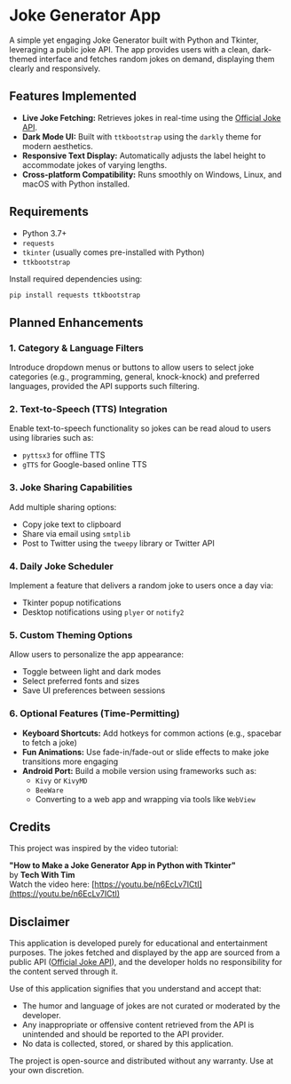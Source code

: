 # Joke Generator App

A simple yet engaging Joke Generator built with Python and Tkinter, leveraging a public joke API. The app provides users with a clean, dark-themed interface and fetches random jokes on demand, displaying them clearly and responsively.

## Features Implemented

- **Live Joke Fetching:** Retrieves jokes in real-time using the [Official Joke API](https://github.com/15Dkatz/official_joke_api).
- **Dark Mode UI:** Built with `ttkbootstrap` using the `darkly` theme for modern aesthetics.
- **Responsive Text Display:** Automatically adjusts the label height to accommodate jokes of varying lengths.
- **Cross-platform Compatibility:** Runs smoothly on Windows, Linux, and macOS with Python installed.

## Requirements

- Python 3.7+
- `requests`
- `tkinter` (usually comes pre-installed with Python)
- `ttkbootstrap`

Install required dependencies using:

```bash
pip install requests ttkbootstrap

```

## Planned Enhancements

### 1. Category & Language Filters
Introduce dropdown menus or buttons to allow users to select joke categories (e.g., programming, general, knock-knock) and preferred languages, provided the API supports such filtering.

### 2. Text-to-Speech (TTS) Integration
Enable text-to-speech functionality so jokes can be read aloud to users using libraries such as:
- `pyttsx3` for offline TTS
- `gTTS` for Google-based online TTS

### 3. Joke Sharing Capabilities
Add multiple sharing options:
- Copy joke text to clipboard
- Share via email using `smtplib`
- Post to Twitter using the `tweepy` library or Twitter API

### 4. Daily Joke Scheduler
Implement a feature that delivers a random joke to users once a day via:
- Tkinter popup notifications
- Desktop notifications using `plyer` or `notify2`

### 5. Custom Theming Options
Allow users to personalize the app appearance:
- Toggle between light and dark modes
- Select preferred fonts and sizes
- Save UI preferences between sessions

### 6. Optional Features (Time-Permitting)
- **Keyboard Shortcuts:** Add hotkeys for common actions (e.g., spacebar to fetch a joke)
- **Fun Animations:** Use fade-in/fade-out or slide effects to make joke transitions more engaging
- **Android Port:** Build a mobile version using frameworks such as:
  - `Kivy` or `KivyMD`
  - `BeeWare`
  - Converting to a web app and wrapping via tools like `WebView`



## Credits

This project was inspired by the video tutorial:

**"How to Make a Joke Generator App in Python with Tkinter"**  
by **Tech With Tim**  
Watch the video here: [https://youtu.be/n6EcLv7ICtI](https://youtu.be/n6EcLv7ICtI)




## Disclaimer

This application is developed purely for educational and entertainment purposes. The jokes fetched and displayed by the app are sourced from a public API ([Official Joke API](https://official-joke-api.appspot.com)), and the developer holds no responsibility for the content served through it. 

Use of this application signifies that you understand and accept that:

- The humor and language of jokes are not curated or moderated by the developer.
- Any inappropriate or offensive content retrieved from the API is unintended and should be reported to the API provider.
- No data is collected, stored, or shared by this application.

The project is open-source and distributed without any warranty. Use at your own discretion.
